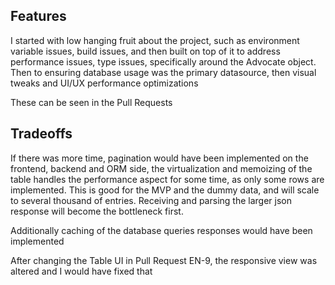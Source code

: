## Features

I started with low hanging fruit about the project, such as environment variable issues, build issues, and then built on top of it to address performance issues, type issues, specifically around the Advocate object. Then to ensuring database usage was the primary datasource, then visual tweaks and UI/UX performance optimizations

These can be seen in the Pull Requests


## Tradeoffs

If there was more time, pagination would have been implemented on the frontend, backend and ORM side, the virtualization and memoizing of the table handles the performance aspect for some time, as only some rows are implemented. This is good for the MVP and the dummy data, and will scale to several thousand of entries. Receiving and parsing the larger json response will become the bottleneck first.

Additionally caching of the database queries responses would have been implemented

After changing the Table UI in Pull Request EN-9, the responsive view was altered and I would have fixed that